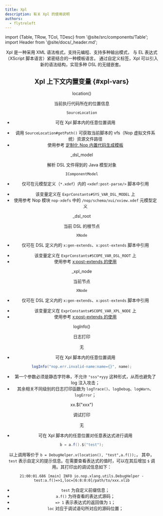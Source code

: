 ```yaml
---
title: Xpl
description: 有关 Xpl 的使用说明
authors:
  - flytreleft
---
```


import {Table, TRow, TCol, TDesc} from '@site/src/components/Table';
import Header from '@site/docs/\_header.md';

<Header />

Xpl 是一种采用 XML 语法格式，支持元编程、支持多种输出模式，
与 EL 表达式（XScript 脚本语言）紧密结合的一种模板语言。
通过自定义标签，Xpl 可以引入新的语法结构，实现多种 DSL 的无缝嵌套。

## Xpl 上下文内置变量 {#xpl-vars}

<Table head={['变量/函数', '变量名称', '（返回）值类型', '使用范围']}>

<!-- -->

<TRow><TCol id="xpl-var-location"> location() </TCol>

<TCol> 当前执行代码所在的位置信息 </TCol><TCol>

`SourceLocation`

</TCol><TCol>

- 可在 Xpl 脚本内的任意位置调用

</TCol><TDesc>

- 调用 `SourceLocation#getPath()` 可获取当前脚本的
  vfs（Nop 虚拟文件系统）资源文件路径
- 使用参考 [定制化 Nop 内置代码生成模板](/practice/custom/#custom-nop-codegen-template)

</TDesc></TRow>

<!-- -->

<TRow><TCol id="xpl-var-dsl-model"> _dsl_model </TCol>

<TCol> 解析 DSL 文件得到的 Java 模型对象 </TCol><TCol>

`IComponentModel`

</TCol><TCol>

- 仅可在元模型定义（`*.xdef`）内的 `<xdef:post-parse/>` 脚本中引用

</TCol><TDesc>

- 该变量定义在 `ExprConstants#SYS_VAR_DSL_MODEL` 上
- 使用参考 Nop 模块 `nop-xdefs` 中的
  `/nop/schema/xui/xview.xdef` 元模型定义

</TDesc></TRow>

<!-- -->

<TRow><TCol id="xpl-var-dsl-root"> _dsl_root </TCol>

<TCol> 当前 DSL 的根节点 </TCol><TCol>

`XNode`

</TCol><TCol>

- 仅可在 DSL 定义内的 `x:gen-extends`、`x:post-extends` 脚本中引用

</TCol><TDesc>

- 该变量定义在 `ExprConstants#SCOPE_VAR_DSL_ROOT` 上
- 使用参考 [x:post-extends 的使用](/docs/practice/custom/#post-extends-usages)

</TDesc></TRow>

<!-- -->

<TRow><TCol id="xpl-var-xpl-node"> _xpl_node </TCol>

<TCol> 当前节点 </TCol><TCol>

`XNode`

</TCol><TCol>

- 仅可在 DSL 定义内的 `x:gen-extends`、`x:post-extends` 脚本中引用

</TCol><TDesc>

- 该变量定义在 `ExprConstants#SCOPE_VAR_XPL_NODE` 上
- 使用参考 [x:post-extends 的使用](/docs/practice/custom/#post-extends-usages)

</TDesc></TRow>

<!-- -->

<TRow><TCol id="xpl-var-logInfo"> logInfo() </TCol>

<TCol> 日志打印 </TCol><TCol>

无

</TCol><TCol>

- 可在 Xpl 脚本内的任意位置调用

</TCol><TDesc>

```java
logInfo("nop.err.invalid-name:name={}", name);
```

- 第一个参数必须是静态字符串，不允许 `"sss"+yyy` 这种形式，从而也避免了 log 注入攻击；
- 其余相关不同级别的日志打印函数为 `logTrace()`、`logDebug`、`logWarn`、`logError`；

</TDesc></TRow>

<!-- -->

<TRow><TCol id="xpl-var-debug"> xx.$("xxx") </TCol>

<TCol> 调试打印 </TCol><TCol>

无

</TCol><TCol>

- 可在 Xpl 脚本内的任意位置对任意表达式进行调用

</TCol><TDesc>

```java
b = a.f().$("test");
```

以上调用等价于 `b = DebugHelper.v(location(), "test",a.f());`，
其中，`test` 表示自定义的提示信息。在需要查看表达式的值时，可以在其后增加 `$`
调用。其打印出的调试信息如下：

```log
21:00:01.686 [main] INFO io.nop.xlang.utils.DebugHelper - test:a.f()=>1,loc=[6:8:0:0]/path/to/xxx.xlib
```

- `test` 为自定义前缀信息；
- `a.f()` 为待查看的表达式源码；
- `=> 1` 表示表达式的返回值为 `1`；
- `loc` 对应于调试语句所对应的源码位置；

</TDesc></TRow>

</Table>
